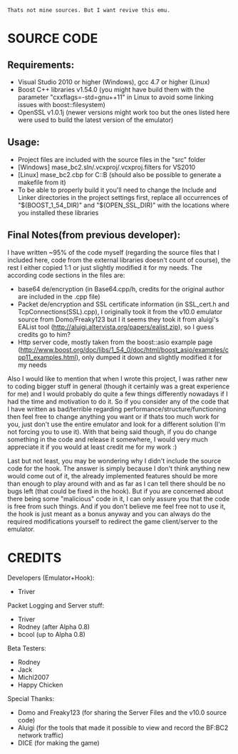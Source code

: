     Thats not mine sources. But I want revive this emu.


   SOURCE CODE
================
Requirements:
-------------
- Visual Studio 2010 or higher (Windows), gcc 4.7 or higher (Linux)
- Boost C++ libraries v1.54.0 (you might have build them with the parameter "cxxflags=-std=gnu++11" in Linux to avoid some linking issues with boost::filesystem)
- OpenSSL v1.0.1j
(newer versions might work too but the ones listed here were used to build the latest version of the emulator)

Usage:
------
- Project files are included with the source files in the "src" folder 
- [Windows] mase_bc2.sln/.vcxproj/.vcxproj.filters for VS2010
- [Linux] mase_bc2.cbp for C::B (should also be possible to generate a makefile from it)
- To be able to properly build it you'll need to change the Include and Linker directories in the project settings first, replace all occurrences of "$(BOOST_1_54_DIR)" and "$(OPEN_SSL_DIR)" with the locations where you installed these libraries

Final Notes(from previous developer):
------------
I have written ~95% of the code myself (regarding the source files that I included here, code from the external libraries doesn't count of course), the rest I either copied 1:1 or just slightly modified it for my needs.
The according code sections in the files are:
- base64 de/encryption (in Base64.cpp/h, credits for the original author are included in the .cpp file)
- Packet de/encryption and SSL certificate information (in SSL_cert.h and TcpConnections(SSL).cpp), I originally took it from the v10.0 emulator source from Domo/Freaky123 but I it seems they took it from aluigi's EAList tool (http://aluigi.altervista.org/papers/ealist.zip), so I guess credits go to him?
- Http server code, mostly taken from the boost::asio example page (http://www.boost.org/doc/libs/1_54_0/doc/html/boost_asio/examples/cpp11_examples.html), only dumped it down and slightly modified it for my needs

Also I would like to mention that when I wrote this project, I was rather new to coding bigger stuff in general (though it certainly was a great experience for me) and I would probably do quite a few things differently nowadays if I had the time and motivation to do it.
So if you consider any of the code that I have written as bad/terrible regarding performance/structure/functioning then feel free to change anything you want or if thats too much work for you, just don't use the entire emulator and look for a different solution (I'm not forcing you to use it).
With that being said though, if you do change something in the code and release it somewhere, I would very much appreciate it if you would at least credit me for my work :)

Last but not least, you may be wondering why I didn't include the source code for the hook.
The answer is simply because I don't think anything new would come out of it, the already implemented features should be more than enough to play around with and as far as I can tell there should be no bugs left (that could be fixed in the hook).
But if you are concerned about there being some "malicious" code in it, I can only assure you that the code is free from such things.
And if you don't believe me feel free not to use it, the hook is just meant as a bonus anyway and you can always do the required modifications yourself to redirect the game client/server to the emulator.


   CREDITS
============
Developers (Emulator+Hook):
- Triver

Packet Logging and Server stuff:
- Triver
- Rodney (after Alpha 0.8)
- bcool (up to Alpha 0.8)

Beta Testers:
- Rodney
- Jack
- Michl2007
- Happy Chicken

Special Thanks:
- Domo and Freaky123 (for sharing the Server Files and the v10.0 source code)
- Aluigi (for the tools that made it possible to view and record the BF:BC2 network traffic)
- DICE (for making the game)
